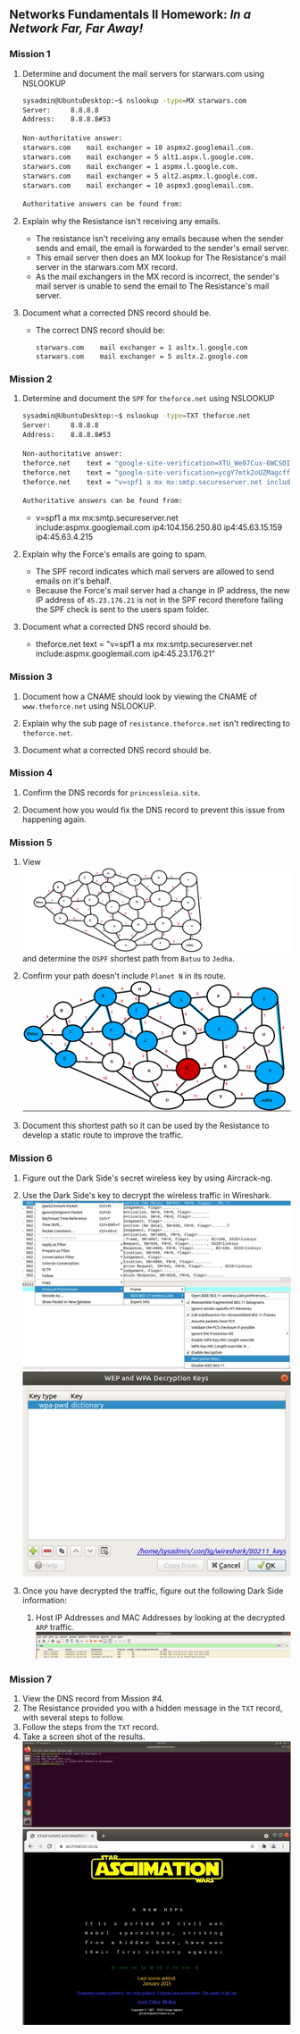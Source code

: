 ## Networks Fundamentals II Homework: *In a Network Far, Far Away!*
### Mission 1
1. Determine and document the mail servers for starwars.com using NSLOOKUP
    ```bash
    sysadmin@UbuntuDesktop:~$ nslookup -type=MX starwars.com
    Server:		8.8.8.8
    Address:	8.8.8.8#53

    Non-authoritative answer:
    starwars.com	mail exchanger = 10 aspmx2.googlemail.com.
    starwars.com	mail exchanger = 5 alt1.aspx.l.google.com.
    starwars.com	mail exchanger = 1 aspmx.l.google.com.
    starwars.com	mail exchanger = 5 alt2.aspmx.l.google.com.
    starwars.com	mail exchanger = 10 aspmx3.googlemail.com.

    Authoritative answers can be found from:

    ```
    
2. Explain why the Resistance isn't receiving any emails.
    - The resistance isn't receiving any emails because when the sender sends and email, the email is forwarded to the sender's email server.
    - This email server then does an MX lookup for The Resistance's mail server in the starwars.com MX record. 
    - As the mail exchangers in the MX record is incorrect, the sender's mail server is unable to send the email to The Resistance's mail server.

3. Document what a corrected DNS record should be.
    - The correct DNS record should be:
        ```
        starwars.com	mail exchanger = 1 asltx.l.google.com
        starwars.com	mail exchanger = 5 asltx.2.google.com
        ```

### Mission 2
1. Determine and document the `SPF` for `theforce.net` using NSLOOKUP
    ```bash
    sysadmin@UbuntuDesktop:~$ nslookup -type=TXT theforce.net
    Server:		8.8.8.8
    Address:	8.8.8.8#53

    Non-authoritative answer:
    theforce.net	text = "google-site-verification=XTU_We07Cux-6WCSOItl0c_WS29hzo92jPE341ckbOQ"
    theforce.net	text = "google-site-verification=ycgY7mtk2oUZMagcffhFL_Qaf8Lc9tMRkZZSuig0d6w"
    theforce.net	text = "v=spf1 a mx mx:smtp.secureserver.net include:aspmx.googlemail.com ip4:104.156.250.80 ip4:45.63.15.159 ip4:45.63.4.215"

    Authoritative answers can be found from:

    ```
    - v=spf1 a mx mx:smtp.secureserver.net include:aspmx.googlemail.com ip4:104.156.250.80 ip4:45.63.15.159 ip4:45.63.4.215

2. Explain why the Force's emails are going to spam.
    - The SPF record indicates which mail servers are allowed to send emails on it's behalf.
    - Because the Force's mail server had a change in IP address, the new IP address of `45.23.176.21` is not in the SPF record therefore failing the SPF check is sent to the users spam folder. 


3. Document what a corrected DNS record should be.
    - theforce.net	text = "v=spf1 a mx mx:smtp.secureserver.net include:aspmx.googlemail.com ip4:45.23.176.21"

### Mission 3
1. Document how a CNAME should look by viewing the CNAME of `www.theforce.net` using NSLOOKUP.

2. Explain why the sub page of `resistance.theforce.net` isn't redirecting to `theforce.net`.

3. Document what a corrected DNS record should be.

### Mission 4
1. Confirm the DNS records for `princessleia.site`.

2. Document how you would fix the DNS record to prevent this issue from happening again.

### Mission 5
1. View  ![Galaxy Network Map](Images/Galaxy_Network_map.png) and determine the `OSPF` shortest path from `Batuu` to `Jedha`.

2. Confirm your path doesn't include `Planet N` in its route.
    ![Mission 5](./Images/Mission5_Q2.jpg)

3. Document this shortest path so it can be used by the Resistance to develop a static route to improve the traffic.

### Mission 6
1. Figure out the Dark Side's secret wireless key by using Aircrack-ng.

2. Use the Dark Side's key to decrypt the wireless traffic in Wireshark.
    ![Mission 6](./Images/Mission6_Q2.jpg)
    ![Mission 6 Key](./Images/Mission6_Q2Key.JPG)

3. Once you have decrypted the traffic, figure out the following Dark Side information:
    1. Host IP Addresses and MAC Addresses by looking at the decrypted `ARP` traffic.
    ![Mission 6 - 3](./Images/Mission6_Q3.jpg)

### Mission 7
1. View the DNS record from Mission #4.
2. The Resistance provided you with a hidden message in the `TXT` record, with several steps to follow.
3. Follow the steps from the `TXT` record.
4. Take a screen shot of the results.
    ![Mission 7 - Telnet](./Images/Mission7_Q4_telnet.jpg)
    ![Mission 7 - Browser](./Images/Mission7_Q4_browser.jpg)